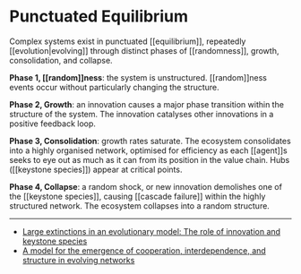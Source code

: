 # Punctuated Equilibrium
Complex systems exist in punctuated [[equilibrium]], repeatedly [[evolution|evolving]] through distinct phases of [[randomness]], growth, consolidation, and collapse.

**Phase 1, [[random]]ness**: the system is unstructured. [[random]]ness events occur without particularly changing the structure.

**Phase 2, Growth**: an innovation causes a major phase transition within the structure of the system. The innovation catalyses other innovations in a positive feedback loop.

**Phase 3, Consolidation**: growth rates saturate. The ecosystem consolidates into a highly organised network, optimised for efficiency as each [[agent]]s seeks to eye out as much as it can from its position in the value chain. Hubs ([[keystone species]]) appear at critical points.

**Phase 4, Collapse**: a random shock, or new innovation demolishes one of the [[keystone species]], causing [[cascade failure]] within the highly structured network. The ecosystem collapses into a random structure.

---
- [Large extinctions in an evolutionary model: The role of innovation and keystone species](https://www.ncbi.nlm.nih.gov/pmc/articles/PMC122318/)
- [A model for the emergence of cooperation, interdependence, and structure in evolving networks](https://www.pnas.org/content/98/2/543)